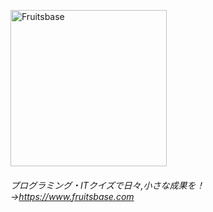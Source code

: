 <a href="https://www.fruitsbase.com"><img src="https://www.fruitsbase.com/fruitsbase-logo.png" width="250px" alt="Fruitsbase"/></a>

###### プログラミング・ITクイズで日々,小さな成果を！→<a href="https://www.fruitsbase.com">https://www.fruitsbase.com</a>










